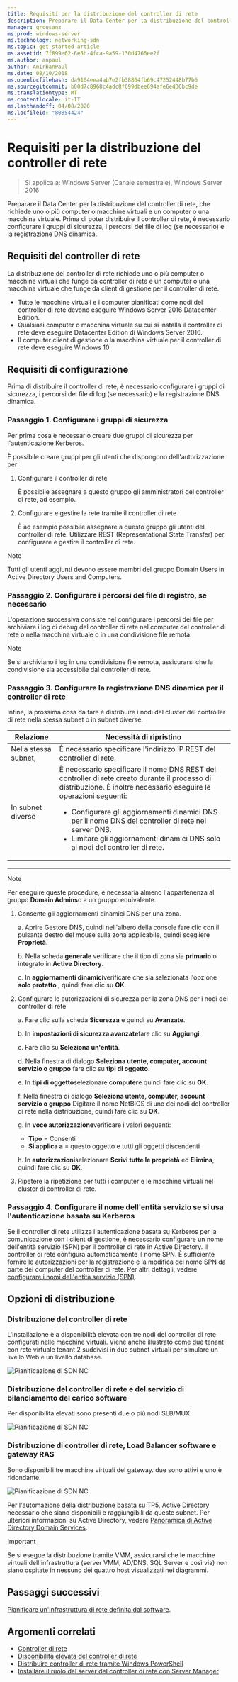 ```yaml
---
title: Requisiti per la distribuzione del controller di rete
description: Preparare il Data Center per la distribuzione del controller di rete, che richiede uno o più computer o macchine virtuali e un computer o una macchina virtuale. Prima di poter distribuire il controller di rete, è necessario configurare i gruppi di sicurezza, i percorsi dei file di log (se necessario) e la registrazione DNS dinamica.
manager: grcusanz
ms.prod: windows-server
ms.technology: networking-sdn
ms.topic: get-started-article
ms.assetid: 7f899e62-6e5b-4fca-9a59-130d4766ee2f
ms.author: anpaul
author: AnirbanPaul
ms.date: 08/10/2018
ms.openlocfilehash: da9164eea4ab7e2fb38864fb69c47252448b77b6
ms.sourcegitcommit: b00d7c8968c4adc8f699dbee694afe6ed36bc9de
ms.translationtype: MT
ms.contentlocale: it-IT
ms.lasthandoff: 04/08/2020
ms.locfileid: "80854424"
---
```

# <a name="requirements-for-deploying-network-controller"></a>Requisiti per la distribuzione del controller di rete

>Si applica a: Windows Server (Canale semestrale), Windows Server 2016

Preparare il Data Center per la distribuzione del controller di rete, che richiede uno o più computer o macchine virtuali e un computer o una macchina virtuale. Prima di poter distribuire il controller di rete, è necessario configurare i gruppi di sicurezza, i percorsi dei file di log (se necessario) e la registrazione DNS dinamica.


## <a name="network-controller-requirements"></a>Requisiti del controller di rete

La distribuzione del controller di rete richiede uno o più computer o macchine virtuali che funge da controller di rete e un computer o una macchina virtuale che funge da client di gestione per il controller di rete. 

- Tutte le macchine virtuali e i computer pianificati come nodi del controller di rete devono eseguire Windows Server 2016 Datacenter Edition. 
- Qualsiasi computer o macchina virtuale su cui si installa il controller di rete deve eseguire Datacenter Edition di Windows Server 2016. 
- Il computer client di gestione o la macchina virtuale per il controller di rete deve eseguire Windows 10. 


## <a name="configuration-requirements"></a>Requisiti di configurazione

Prima di distribuire il controller di rete, è necessario configurare i gruppi di sicurezza, i percorsi dei file di log (se necessario) e la registrazione DNS dinamica.

### <a name="step-1-configure-your-security-groups"></a>Passaggio 1. Configurare i gruppi di sicurezza

Per prima cosa è necessario creare due gruppi di sicurezza per l'autenticazione Kerberos. 

È possibile creare gruppi per gli utenti che dispongono dell'autorizzazione per: 

1. Configurare il controller di rete<p>È possibile assegnare a questo gruppo gli amministratori del controller di rete, ad esempio. 
2.  Configurare e gestire la rete tramite il controller di rete<p>È ad esempio possibile assegnare a questo gruppo gli utenti del controller di rete. Utilizzare REST (Representational State Transfer) per configurare e gestire il controller di rete.

>[!NOTE]
>Tutti gli utenti aggiunti devono essere membri del gruppo Domain Users in Active Directory Users and Computers.

### <a name="step-2-configure-log-file-locations-if-needed"></a>Passaggio 2. Configurare i percorsi del file di registro, se necessario

L'operazione successiva consiste nel configurare i percorsi dei file per archiviare i log di debug del controller di rete nel computer del controller di rete o nella macchina virtuale o in una condivisione file remota. 

>[!NOTE]
>Se si archiviano i log in una condivisione file remota, assicurarsi che la condivisione sia accessibile dal controller di rete.


### <a name="step-3-configure-dynamic-dns-registration-for-network-controller"></a>Passaggio 3. Configurare la registrazione DNS dinamica per il controller di rete

Infine, la prossima cosa da fare è distribuire i nodi del cluster del controller di rete nella stessa subnet o in subnet diverse. 


|         Relazione         |                                                                                                                                                         Necessità di ripristino                                                                                                                                                         |
|-----------------------|-------------------------------------------------------------------------------------------------------------------------------------------------------------------------------------------------------------------------------------------------------------------------------------------------------------------------|
|  Nella stessa subnet,  |                                                                                                                                È necessario specificare l'indirizzo IP REST del controller di rete.                                                                                                                                 |
| In subnet diverse | È necessario specificare il nome DNS REST del controller di rete creato durante il processo di distribuzione. È inoltre necessario eseguire le operazioni seguenti:<ul><li>Configurare gli aggiornamenti dinamici DNS per il nome DNS del controller di rete nel server DNS.</li><li>Limitare gli aggiornamenti dinamici DNS solo ai nodi del controller di rete.</li></ul> |

---

> [!NOTE]
> Per eseguire queste procedure, è necessaria almeno l'appartenenza al gruppo **Domain Admins**o a un gruppo equivalente.

1. Consente gli aggiornamenti dinamici DNS per una zona.

   a. Aprire Gestore DNS, quindi nell'albero della console fare clic con il pulsante destro del mouse sulla zona applicabile, quindi scegliere **Proprietà**. 

   b. Nella scheda **generale** verificare che il tipo di zona sia **primario** o integrato in **Active Directory**.

   c. In **aggiornamenti dinamici**verificare che sia selezionata l'opzione **solo protetto** , quindi fare clic su **OK**.

2. Configurare le autorizzazioni di sicurezza per la zona DNS per i nodi del controller di rete

   a.  Fare clic sulla scheda **Sicurezza** e quindi su **Avanzate**. 

   b. In **impostazioni di sicurezza avanzate**fare clic su **Aggiungi**. 

   c. Fare clic su **Seleziona un'entità**. 

   d. Nella finestra di dialogo **Seleziona utente, computer, account servizio o gruppo** fare clic su **tipi di oggetto**. 

   e. In **tipi di oggetto**selezionare **computer**e quindi fare clic su **OK**.

   f. Nella finestra di dialogo **Seleziona utente, computer, account servizio o gruppo** Digitare il nome NetBIOS di uno dei nodi del controller di rete nella distribuzione, quindi fare clic su **OK**.

   g. In **voce autorizzazione**verificare i valori seguenti:

      - **Tipo** = Consenti
      - **Si applica a** = questo oggetto e tutti gli oggetti discendenti

   h. In **autorizzazioni**selezionare **Scrivi tutte le proprietà** ed **Elimina**, quindi fare clic su **OK**.

3. Ripetere la ripetizione per tutti i computer e le macchine virtuali nel cluster di controller di rete.

### <a name="step-4-configure-service-principal-name-if-using-kerberos-based-authentication"></a>Passaggio 4. Configurare il nome dell'entità servizio se si usa l'autenticazione basata su Kerberos

Se il controller di rete utilizza l'autenticazione basata su Kerberos per la comunicazione con i client di gestione, è necessario configurare un nome dell'entità servizio (SPN) per il controller di rete in Active Directory. Il controller di rete configura automaticamente il nome SPN. È sufficiente fornire le autorizzazioni per la registrazione e la modifica del nome SPN da parte dei computer del controller di rete. Per altri dettagli, vedere [configurare i nomi dell'entità servizio (SPN)](https://docs.microsoft.com/windows-server/networking/sdn/security/kerberos-with-spn#configure-service-principal-names-spn).

## <a name="deployment-options"></a>Opzioni di distribuzione

### <a name="network-controller-deployment"></a>Distribuzione del controller di rete

L'installazione è a disponibilità elevata con tre nodi del controller di rete configurati nelle macchine virtuali. Viene anche illustrato come due tenant con rete virtuale tenant 2 suddivisi in due subnet virtuali per simulare un livello Web e un livello database.  

![Pianificazione di SDN NC](../../media/Plan-a-Software-Defined-Network-Infrastructure/SDN-NC-Planning.png)

### <a name="network-controller-and-software-load-balancer-deployment"></a>Distribuzione del controller di rete e del servizio di bilanciamento del carico software

Per disponibilità elevati sono presenti due o più nodi SLB/MUX.

![Pianificazione di SDN NC](../../media/Plan-a-Software-Defined-Network-Infrastructure/SDN-SLB-Deployment.png)

### <a name="network-controller-software-load-balancer-and-ras-gateway-deployment"></a>Distribuzione di controller di rete, Load Balancer software e gateway RAS

Sono disponibili tre macchine virtuali del gateway. due sono attivi e uno è ridondante.

![Pianificazione di SDN NC](../../media/Plan-a-Software-Defined-Network-Infrastructure/SDN-GW-Deployment.png)  



Per l'automazione della distribuzione basata su TP5, Active Directory necessario che siano disponibili e raggiungibili da queste subnet. Per ulteriori informazioni su Active Directory, vedere [Panoramica di Active Directory Domain Services](https://docs.microsoft.com/windows-server/identity/ad-ds/get-started/virtual-dc/active-directory-domain-services-overview).  

>[!IMPORTANT] 
>Se si esegue la distribuzione tramite VMM, assicurarsi che le macchine virtuali dell'infrastruttura (server VMM, AD/DNS, SQL Server e così via) non siano ospitate in nessuno dei quattro host visualizzati nei diagrammi.  


## <a name="next-steps"></a>Passaggi successivi
[Pianificare un'infrastruttura di rete definita dal software](https://technet.microsoft.com/windows-server-docs/networking/sdn/plan/plan-a-software-defined-network-infrastructure).

## <a name="related-topics"></a>Argomenti correlati
- [Controller di rete](../technologies/network-controller/Network-Controller.md) 
- [Disponibilità elevata del controller di rete](../technologies/network-controller/network-controller-high-availability.md) 
- [Distribuire controller di rete tramite Windows PowerShell](../deploy/Deploy-Network-Controller-using-Windows-PowerShell.md)   
- [Installare il ruolo del server del controller di rete con Server Manager](../technologies/network-controller/Install-the-Network-Controller-server-role-using-Server-Manager.md)   
